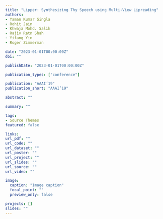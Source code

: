 ```yaml
---
title: "Lipper: Synthesizing Thy Speech using Multi-View Lipreading"
authors:
- Yaman Kumar Singla
- Rohit Jain
- Khwaja Mohd. Salik
- Rajiv Ratn Shah
- Yifang Yin
- Roger Zimmerman

date: "2023-01-01T00:00:00Z"
doi: ""

publishDate: "2023-01-01T00:00:00Z"

publication_types: ["conference"]

publication: "AAAI’19"
publication_short: "AAAI’19"

abstract: ""

summary: ""

tags:
- Source Themes
featured: false

links:
url_pdf: ""
url_code: ""
url_dataset: ""
url_poster: ""
url_project: ""
url_slides: ""
url_source: ""
url_video: ""

image:
  caption: "Image caption"
  focal_point: ""
  preview_only: false

projects: []
slides: ""
---
```

